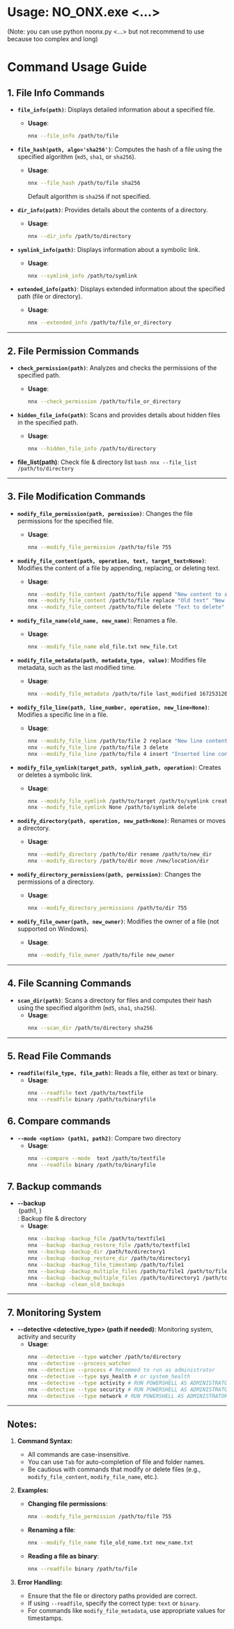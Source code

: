 # Usage: NO_ONX.exe <argument> <...>

(Note: you can use python noonx.py <argument> <...> but not recommend to use because too complex and long)

# Command Usage Guide

## 1. **File Info Commands**

- **`file_info(path)`**: Displays detailed information about a specified file.
    - **Usage**:
      ```bash
      nnx --file_info /path/to/file
      ```

- **`file_hash(path, algo='sha256')`**: Computes the hash of a file using the specified algorithm (`md5`, `sha1`, or `sha256`).
    - **Usage**:
      ```bash
      nnx --file_hash /path/to/file sha256
      ```
      Default algorithm is `sha256` if not specified.

- **`dir_info(path)`**: Provides details about the contents of a directory.
    - **Usage**:
      ```bash
      nnx --dir_info /path/to/directory
      ```

- **`symlink_info(path)`**: Displays information about a symbolic link.
    - **Usage**:
      ```bash
      nnx --symlink_info /path/to/symlink
      ```

- **`extended_info(path)`**: Displays extended information about the specified path (file or directory).
    - **Usage**:
      ```bash
      nnx --extended_info /path/to/file_or_directory
      ```

---

## 2. **File Permission Commands**

- **`check_permission(path)`**: Analyzes and checks the permissions of the specified path.
    - **Usage**:
      ```bash
      nnx --check_permission /path/to/file_or_directory
      ```

- **`hidden_file_info(path)`**: Scans and provides details about hidden files in the specified path.
    - **Usage**:
      ```bash
      nnx --hidden_file_info /path/to/directory
      ```
- **file_list(path)**: Check file & directory list
      ```bash
      nnx --file_list /path/to/directory
      ```
---

## 3. **File Modification Commands**

- **`modify_file_permission(path, permission)`**: Changes the file permissions for the specified file.
    - **Usage**:
      ```bash
      nnx --modify_file_permission /path/to/file 755
      ```

- **`modify_file_content(path, operation, text, target_text=None)`**: Modifies the content of a file by appending, replacing, or deleting text.
    - **Usage**:
      ```bash
      nnx --modify_file_content /path/to/file append "New content to add"
      nnx --modify_file_content /path/to/file replace "Old text" "New text"
      nnx --modify_file_content /path/to/file delete "Text to delete"
      ```

- **`modify_file_name(old_name, new_name)`**: Renames a file.
    - **Usage**:
      ```bash
      nnx --modify_file_name old_file.txt new_file.txt
      ```

- **`modify_file_metadata(path, metadata_type, value)`**: Modifies file metadata, such as the last modified time.
    - **Usage**:
      ```bash
      nnx --modify_file_metadata /path/to/file last_modified 1672531200
      ```

- **`modify_file_line(path, line_number, operation, new_line=None)`**: Modifies a specific line in a file.
    - **Usage**:
      ```bash
      nnx --modify_file_line /path/to/file 2 replace "New line content"
      nnx --modify_file_line /path/to/file 3 delete
      nnx --modify_file_line /path/to/file 4 insert "Inserted line content"
      ```

- **`modify_file_symlink(target_path, symlink_path, operation)`**: Creates or deletes a symbolic link.
    - **Usage**:
      ```bash
      nnx --modify_file_symlink /path/to/target /path/to/symlink create
      nnx --modify_file_symlink None /path/to/symlink delete
      ```

- **`modify_directory(path, operation, new_path=None)`**: Renames or moves a directory.
    - **Usage**:
      ```bash
      nnx --modify_directory /path/to/dir rename /path/to/new_dir
      nnx --modify_directory /path/to/dir move /new/location/dir
      ```

- **`modify_directory_permissions(path, permission)`**: Changes the permissions of a directory.
    - **Usage**:
      ```bash
      nnx --modify_directory_permissions /path/to/dir 755
      ```

- **`modify_file_owner(path, new_owner)`**: Modifies the owner of a file (not supported on Windows).
    - **Usage**:
      ```bash
      nnx --modify_file_owner /path/to/file new_owner
      ```

---

## 4. **File Scanning Commands**

- **`scan_dir(path)`**: Scans a directory for files and computes their hash using the specified algorithm (`md5`, `sha1`, `sha256`).
    - **Usage**:
      ```bash
      nnx --scan_dir /path/to/directory sha256
      ```

---

## 5. **Read File Commands**

- **`readfile(file_type, file_path)`**: Reads a file, either as text or binary.
    - **Usage**:
      ```bash
      nnx --readfile text /path/to/textfile
      nnx --readfile binary /path/to/binaryfile
      ```

## 6. **Compare commands**
- **`--mode <option> (path1, path2)`**: Compare two directory
    - **Usage**:
      ```bash
      nnx --compare --mode  text /path/to/textfile
      nnx --readfile binary /path/to/binaryfile
      ```

## 7. **Backup commands**
- **--backup <option> (path1, <path2>)**: Backup file & directory
    - **Usage**:
      ```bash
      nnx --backup -backup_file /path/to/textfile1
      nnx --backup -backup_restore_file /path/to/textfile1
      nnx --backup -backup_dir /path/to/directory1
      nnx --backup -backup_restore_dir /path/to/directory1
      nnx --backup -backup_file_timestamp /path/to/file1
      nnx --backup -backup_multiple_files /path/to/file1 /path/to/file2
      nnx --backup -backup_multiple_files /path/to/directory1 /path/to/directory2
      nnx --backup -clean_old_backups
      ```
---

## 7. **Monitoring System**
- **--detective <detective_type> (path if needed)**: Monitoring system, activity and security
    - **Usage**:
      ```bash
      nnx --detective --type watcher /path/to/directory
      nnx --detective --process_watcher
      nnx --detective --process # Recommed to run as administrator
      nnx --detective --type sys_health # or system_health
      nnx --detective --type activity # RUN POWERSHELL AS ADMINISTRATOR
      nnx --detective --type security # RUN POWERSHELL AS ADMINISTRATOR
      nnx --detective --type network # RUN POWERSHELL AS ADMINISTRATOR
      ```
---

## Notes:

1. **Command Syntax:**
   - All commands are case-insensitive.
   - You can use `Tab` for auto-completion of file and folder names.
   - Be cautious with commands that modify or delete files (e.g., `modify_file_content`, `modify_file_name`, etc.).

2. **Examples:**
   - **Changing file permissions**:  
     ```bash
     nnx --modify_file_permission /path/to/file 755
     ```

   - **Renaming a file**:  
     ```bash
     nnx --modify_file_name file_old_name.txt new_name.txt
     ```

   - **Reading a file as binary**:  
     ```bash
     nnx --readfile binary /path/to/file
     ```

3. **Error Handling:**
   - Ensure that the file or directory paths provided are correct.
   - If using `--readfile`, specify the correct type: `text` or `binary`.
   - For commands like `modify_file_metadata`, use appropriate values for timestamps.
